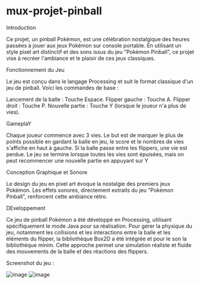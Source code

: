 # mux-projet-pinball
Introduction

Ce projet, un pinball Pokémon, est une célébration nostalgique des heures passées à jouer aux jeux Pokémon sur console portable. En utilisant un style pixel art distinctif et des sons issus du jeu "Pokémon Pinball", ce projet vise à recréer l'ambiance et le plaisir de ces jeux classiques. 

Fonctionnement du Jeu

Le jeu est conçu dans le langage Processing et suit le format classique d'un jeu de pinball.
Voici les commandes de base :

Lancement de la balle : Touche Espace.
Flipper gauche : Touche A.
Flipper droit : Touche P.
Nouvelle partie : Touche Y (lorsque le joueur n'a plus de vies).

GameplaY

Chaque joueur commence avec 3 vies. Le but est de marquer le plus de points possible en gardant la balle en jeu, le score et le nombres de vies s'affiche en haut à gauche. Si la balle passe entre les flippers, une vie est perdue. Le jeu se termine lorsque toutes les vies sont épuisées, mais on peut recommencer une nouvelle partie en appuyant sur Y 

Conception Graphique et Sonore 

 Le design du jeu en pixel art évoque la nostalgie des premiers jeux Pokémon. Les effets sonores, directement extraits du jeu "Pokémon Pinball", renforcent cette ambiance rétro. 

DEveloppement

Ce jeu de pinball Pokémon a été développé en Processing, utilisant spécifiquement le mode Java pour sa réalisation. Pour gérer la physique du jeu, notamment les collisions et les interactions entre la balle et les éléments du flipper, la bibliothèque Box2D a été intégrée et pour le son la bibliothéque minim. Cette approche permet une simulation réaliste et fluide des mouvements de la balle et des réactions des flippers. 

Screenshot du jeu :

![image](https://github.com/dji381/mux-projet-pinball/assets/94570385/b322f609-8592-4398-bb03-eea7bb5b264a) ![image](https://github.com/dji381/mux-projet-pinball/assets/94570385/a20d241f-bfb8-415e-9fb6-309fa97c8e46)






